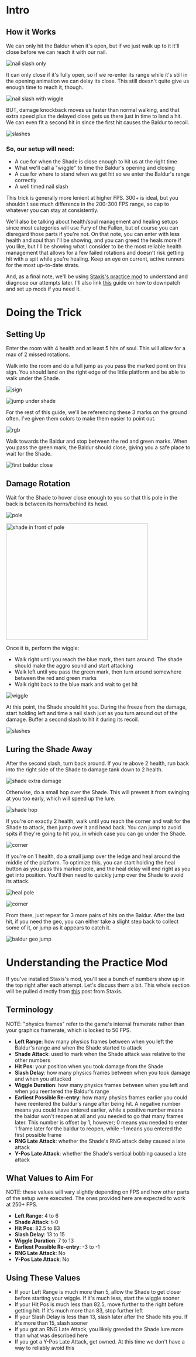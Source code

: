 # Intro
## How it Works
We can only hit the Baldur when it's open, but if we just walk up to it it'll close before we can reach it with our nail.

![nail slash only](https://github.com/user-attachments/assets/ff450522-78f6-44f6-afe5-1c0fbecf7640)

It can only close if it's fully open, so if we re-enter its range while it's still in the opening animation we can delay its close. This still doesn't quite give us enough time to reach it, though.

![nail slash with wiggle](https://github.com/user-attachments/assets/c24fa945-86f4-4eba-9d75-cf86f923cce2)

BUT, damage knockback moves us faster than normal walking, and that extra speed plus the delayed close gets us there just in time to land a hit. We can even fit a second hit in since the first hit causes the Baldur to recoil.

![slashes](https://github.com/user-attachments/assets/1a118038-a09a-44a5-a405-f410f391e879)

### So, our setup will need:
- A cue for when the Shade is close enough to hit us at the right time
- What we'll call a "wiggle" to time the Baldur's opening and closing
- A cue for where to stand when we get hit so we enter the Baldur's range correctly
- A well timed nail slash

This trick is generally more lenient at higher FPS. 300+ is ideal, but you shouldn't see much difference in the 200-300 FPS range, so cap to whatever you can stay at consistently.

We'll also be talking about health/soul management and healing setups since most categories will use Fury of the Fallen, but of course you can disregard those parts if you're not. On that note, you can enter with less health and soul than I'll be showing, and you can greed the heals more if you like, but I'll be showing what I consider to be the most reliable health management that allows for a few failed rotations and doesn't risk getting hit with a spit while you're healing. Keep an eye on current, active runners for the most up-to-date strats.

And, as a final note, we'll be using [Staxis's practice mod](https://github.com/staxissr/ibaldurPractice/releases) to understand and diagnose our attempts later. I'll also link [this](https://www.youtube.com/watch?v=cg7sH7FyAK0&list=PLH-aXtMsmPYq8ZvwV9G7s3uIz_6AlIygz&index=1) guide on how to downpatch and set up mods if you need it.

# Doing the Trick
## Setting Up
Enter the room with 4 health and at least 5 hits of soul. This will allow for a max of 2 missed rotations.

Walk into the room and do a full jump as you pass the marked point on this sign. You should land on the right edge of the little platform and be able to walk under the Shade.

![sign](https://github.com/user-attachments/assets/53303f74-e142-49f4-9719-e5a9018b73eb)


![jump under shade](https://github.com/user-attachments/assets/6108d1fb-2e39-4d08-b0c9-746bf8a16e70)

For the rest of this guide, we'll be referencing these 3 marks on the ground often. I've given them colors to make them easier to point out.

![rgb](https://github.com/user-attachments/assets/d1622247-abad-4218-a3b3-69795ee2b1fc)

Walk towards the Baldur and stop between the red and green marks. When you pass the green mark, the Baldur should close, giving you a safe place to wait for the Shade.

![first baldur close](https://github.com/user-attachments/assets/8d32685d-ed9d-4ca2-bca0-f3716f25c470)


## Damage Rotation
Wait for the Shade to hover close enough to you so that this pole in the back is between its horns/behind its head.

![pole](https://github.com/user-attachments/assets/f5872eb0-57af-4250-8d52-ff32f6d5e55b)

<img width="388" height="318" alt="shade in front of pole" src="https://github.com/user-attachments/assets/39fb1dde-3770-402f-8019-a2f271008d28" />

Once it is, perform the wiggle:
- Walk right until you reach the blue mark, then turn around. The shade should make the aggro sound and start attacking
- Walk left until you pass the green mark, then turn around somewhere between the red and green marks
- Walk right back to the blue mark and wait to get hit

![wiggle](https://github.com/user-attachments/assets/744312d1-d1b2-41bf-89c6-3117101963c1)

  
At this point, the Shade should hit you. During the freeze from the damage, start holding left and time a nail slash just as you turn around out of the damage. Buffer a second slash to hit it during its recoil.

![slashes](https://github.com/user-attachments/assets/e375f15c-4b3c-48ba-a962-c7cf2cb38cc9)


## Luring the Shade Away
After the second slash, turn back around. If you're above 2 health, run back into the right side of the Shade to damage tank down to 2 health.

![shade extra damage](https://github.com/user-attachments/assets/e779073f-ae37-4516-84d0-204c50104ab2)

Otherwise, do a small hop over the Shade. This will prevent it from swinging at you too early, which will speed up the lure.

![shade hop](https://github.com/user-attachments/assets/e3b9f9c3-faf9-482b-9404-af79282fb765)

If you're on exactly 2 health, walk until you reach the corner and wait for the Shade to attack, then jump over it and head back. You can jump to avoid spits if they're going to hit you, in which case you can go under the Shade.

![corner](https://github.com/user-attachments/assets/24341495-fc22-4c7f-84b9-04c966210b15)

If you're on 1 health, do a small jump over the ledge and heal around the middle of the platform. To optimize this, you can start holding the heal button as you pass this marked pole, and the heal delay will end right as you get into position. You'll then need to quickly jump over the Shade to avoid its attack.

![heal pole](https://github.com/user-attachments/assets/1b006e30-c26e-4a4f-a83c-15d7dc0580b3)

![corner](https://github.com/user-attachments/assets/7cd5ca47-cb28-4c26-a399-004595505d43)

From there, just repeat for 3 more pairs of hits on the Baldur. After the last hit, if you need the geo, you can either take a slight step back to collect some of it, or jump as it appears to catch it.

![baldur geo jump](https://github.com/user-attachments/assets/5b8b2751-9566-4d96-abcc-05fefaeb431c)

# Understanding the Practice Mod
If you've installed Staxis's mod, you'll see a bunch of numbers show up in the top right after each attempt. Let's discuss them a bit. This whole section will be pulled directly from [this](https://discord.com/channels/772964112908156938/1328843639983571055/1356770491813068891) post from Staxis.

## Terminology
NOTE: "physics frames" refer to the game's internal framerate rather than your graphics framerate, which is locked to 50 FPS.
- **Left Range**: how many physics frames between when you left the Baldur's range and when the Shade started to attack
- **Shade Attack**: used to mark when the Shade attack was relative to the other numbers
- **Hit Pos**: your position when you took damage from the Shade
- **Slash Delay**: how many physics frames between when you took damage and when you attacked
- **Wiggle Duration**: how many physics frames between when you left and when you reentered the Baldur's range
- **Earliest Possible Re-entry**: how many physics frames earlier you could have reentered the baldur's range after being hit. A negative number means you could have entered earlier, while a positive number means the baldur won't reopen at all and you needed to go that many frames later. This number is offset by 1, however; 0 means you needed to enter 1 frame later for the baldur to reopen, while -1 means you entered the first possible frame
- **RNG Late Attack**: whether the Shade's RNG attack delay caused a late attack
- **Y-Pos Late Attack**: whether the Shade's vertical bobbing caused a late attack

## What Values to Aim For
NOTE: these values will vary slightly depending on FPS and how other parts of the setup were executed. The ones provided here are expected to work at 250+ FPS.
- **Left Range**: 4 to 6
- **Shade Attack**: t-0
- **Hit Pos**: 82.5 to 83
- **Slash Delay**: 13 to 15
- **Wiggle Duration**: 7 to 13
- **Earliest Possible Re-entry**: -3 to -1
- **RNG Late Attack**: No
- **Y-Pos Late Attack**: No

## Using These Values
- If your Left Range is much more than 5, allow the Shade to get closer before starting your wiggle. If it's much less, start the wiggle sooner
- If your Hit Pos is much less than 82.5, move further to the right before getting hit. If it's much more than 83, stop further left
- If your Slash Delay is less than 13, slash later after the Shade hits you. If it's more than 15, slash sooner
- If you got an RNG Late Attack, you likely greeded the Shade lure more than what was described here
- If you got a Y-Pos Late Attack, get owned. At this time we don't have a way to reliably avoid this
